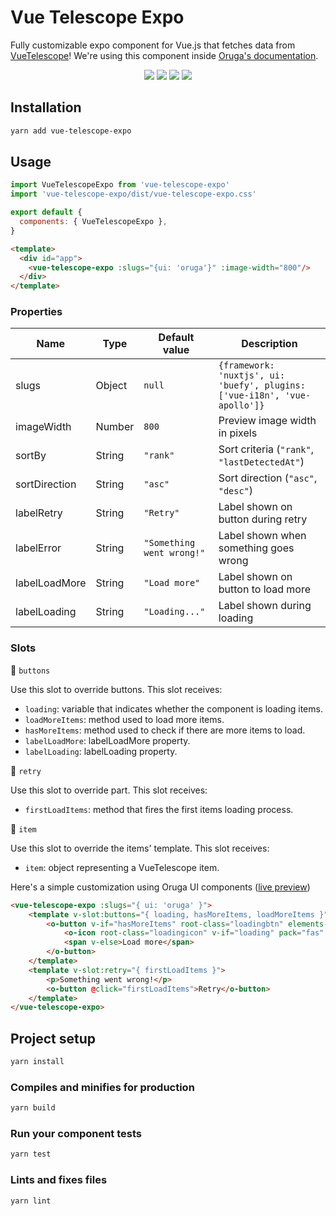 # Vue Telescope Expo

Fully customizable expo component for Vue.js that fetches data from [VueTelescope](https://vuetelescope.com/)!
We're using this component inside [Oruga's documentation](https://oruga.io/expo/).

<p align="center">
    <a href="https://www.npmjs.com/package/vue-telescope-expo"><img src="https://img.shields.io/npm/v/vue-telescope-expo.svg?logo=npm" /></a>
    <a href="https://www.npmjs.com/package/vue-telescope-expo"><img src="https://img.shields.io/npm/dt/vue-telescope-expo.svg" /></a>
    <a href="https://github.com/oruga-ui/vue-telescope-expo/actions"><img src="https://github.com/oruga-ui/vue-telescope-expo/actions/workflows/ci.yml/badge.svg" /><a>
    <a href="https://codecov.io/gh/oruga-ui/vue-telescope-expo"><img src="https://img.shields.io/codecov/c/github/oruga-ui/vue-telescope-expo.svg?style=flat-square" /></a>
</p>

## Installation

```sh
yarn add vue-telescope-expo
```

## Usage

```js
import VueTelescopeExpo from 'vue-telescope-expo'
import 'vue-telescope-expo/dist/vue-telescope-expo.css'

export default {
  components: { VueTelescopeExpo },
}
```

```html
<template>
  <div id="app">
    <vue-telescope-expo :slugs="{ui: 'oruga'}" :image-width="800"/>
  </div>
</template>
```

### Properties

| Name          | Type   | Default value             | Description                                                                 |
| ------------- | ------ | ------------------------- | --------------------------------------------------------------------------- |
| slugs         | Object | `null`                    | `{framework: 'nuxtjs', ui: 'buefy', plugins: ['vue-i18n', 'vue-apollo']}`   |
| imageWidth    | Number | `800`                     | Preview image width in pixels                                               |
| sortBy        | String | `"rank"`                  | Sort criteria (`"rank"`, `"lastDetectedAt"`)                                |
| sortDirection | String | `"asc"`                   | Sort direction (`"asc"`, `"desc"`)                                          |
| labelRetry    | String | `"Retry"`                 | Label shown on button during retry                                          |
| labelError    | String | `"Something went wrong!"` | Label shown when something goes wrong                                       |
| labelLoadMore | String | `"Load more"`             | Label shown on button to load more                                          |
| labelLoading  | String | `"Loading..."`            | Label shown during loading                                                  |

### Slots

🔷 `buttons`

Use this slot to override buttons. This slot receives:
- `loading`: variable that indicates whether the component is loading items.
- `loadMoreItems`: method used to load more items.
- `hasMoreItems`: method used to check if there are more items to load.
- `labelLoadMore`: labelLoadMore property.
- `labelLoading`: labelLoading property.

🔷 `retry` 

Use this slot to override part. This slot receives: 
- `firstLoadItems`: method that fires the first items loading process.

🔷 `item`

Use this slot to override the items' template. This slot receives:
- `item`: object representing a VueTelescope item.

Here's a simple customization using Oruga UI components ([live preview](https://preview.oruga.io/expo/))

```html
<vue-telescope-expo :slugs="{ ui: 'oruga' }">
    <template v-slot:buttons="{ loading, hasMoreItems, loadMoreItems }">
        <o-button v-if="hasMoreItems" root-class="loadingbtn" elements-wrapper-class="loadingbtnwrapper" @click="loadMoreItems">
            <o-icon root-class="loadingicon" v-if="loading" pack="fas" icon="sync-alt" spin> </o-icon>
            <span v-else>Load more</span>
        </o-button>
    </template>
    <template v-slot:retry="{ firstLoadItems }">
        <p>Something went wrong!</p>
        <o-button @click="firstLoadItems">Retry</o-button>
    </template>
</vue-telescope-expo>
```

## Project setup

```sh
yarn install
```

### Compiles and minifies for production

```sh
yarn build
```

### Run your component tests

```sh
yarn test
```

### Lints and fixes files

```sh
yarn lint
```
